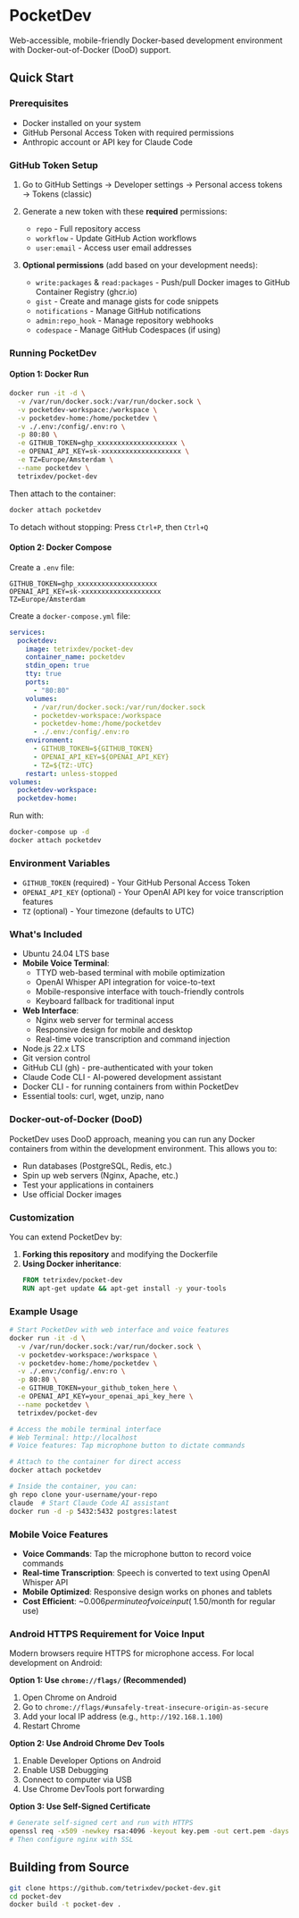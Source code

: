 # PocketDev

Web-accessible, mobile-friendly Docker-based development environment with Docker-out-of-Docker (DooD) support.

## Quick Start

### Prerequisites

- Docker installed on your system
- GitHub Personal Access Token with required permissions
- Anthropic account or API key for Claude Code

### GitHub Token Setup

1. Go to GitHub Settings → Developer settings → Personal access tokens → Tokens (classic)
2. Generate a new token with these **required** permissions:
   - `repo` - Full repository access
   - `workflow` - Update GitHub Action workflows
   - `user:email` - Access user email addresses

3. **Optional permissions** (add based on your development needs):
   - `write:packages` & `read:packages` - Push/pull Docker images to GitHub Container Registry (ghcr.io)
   - `gist` - Create and manage gists for code snippets
   - `notifications` - Manage GitHub notifications
   - `admin:repo_hook` - Manage repository webhooks
   - `codespace` - Manage GitHub Codespaces (if using)

### Running PocketDev

#### Option 1: Docker Run

```bash
docker run -it -d \
  -v /var/run/docker.sock:/var/run/docker.sock \
  -v pocketdev-workspace:/workspace \
  -v pocketdev-home:/home/pocketdev \
  -v ./.env:/config/.env:ro \
  -p 80:80 \
  -e GITHUB_TOKEN=ghp_xxxxxxxxxxxxxxxxxxxx \
  -e OPENAI_API_KEY=sk-xxxxxxxxxxxxxxxxxxxx \
  -e TZ=Europe/Amsterdam \
  --name pocketdev \
  tetrixdev/pocket-dev
```

Then attach to the container:
```bash
docker attach pocketdev
```

To detach without stopping: Press `Ctrl+P`, then `Ctrl+Q`

#### Option 2: Docker Compose

Create a `.env` file:
```env
GITHUB_TOKEN=ghp_xxxxxxxxxxxxxxxxxxxx
OPENAI_API_KEY=sk-xxxxxxxxxxxxxxxxxxxx
TZ=Europe/Amsterdam
```

Create a `docker-compose.yml` file:
```yaml
services:
  pocketdev:
    image: tetrixdev/pocket-dev
    container_name: pocketdev
    stdin_open: true
    tty: true
    ports:
      - "80:80"
    volumes:
      - /var/run/docker.sock:/var/run/docker.sock
      - pocketdev-workspace:/workspace
      - pocketdev-home:/home/pocketdev
      - ./.env:/config/.env:ro
    environment:
      - GITHUB_TOKEN=${GITHUB_TOKEN}
      - OPENAI_API_KEY=${OPENAI_API_KEY}
      - TZ=${TZ:-UTC}
    restart: unless-stopped
volumes:
  pocketdev-workspace:
  pocketdev-home:
```

Run with:
```bash
docker-compose up -d
docker attach pocketdev
```

### Environment Variables

- `GITHUB_TOKEN` (required) - Your GitHub Personal Access Token
- `OPENAI_API_KEY` (optional) - Your OpenAI API key for voice transcription features
- `TZ` (optional) - Your timezone (defaults to UTC)

### What's Included

- Ubuntu 24.04 LTS base
- **Mobile Voice Terminal**:
  - TTYD web-based terminal with mobile optimization
  - OpenAI Whisper API integration for voice-to-text
  - Mobile-responsive interface with touch-friendly controls
  - Keyboard fallback for traditional input
- **Web Interface**:
  - Nginx web server for terminal access
  - Responsive design for mobile and desktop
  - Real-time voice transcription and command injection
- Node.js 22.x LTS
- Git version control
- GitHub CLI (gh) - pre-authenticated with your token
- Claude Code CLI - AI-powered development assistant
- Docker CLI - for running containers from within PocketDev
- Essential tools: curl, wget, unzip, nano

### Docker-out-of-Docker (DooD)

PocketDev uses DooD approach, meaning you can run any Docker containers from within the development environment. This allows you to:

- Run databases (PostgreSQL, Redis, etc.)
- Spin up web servers (Nginx, Apache, etc.)
- Test your applications in containers
- Use official Docker images

### Customization

You can extend PocketDev by:

1. **Forking this repository** and modifying the Dockerfile
2. **Using Docker inheritance**:
   ```dockerfile
   FROM tetrixdev/pocket-dev
   RUN apt-get update && apt-get install -y your-tools
   ```

### Example Usage

```bash
# Start PocketDev with web interface and voice features
docker run -it -d \
  -v /var/run/docker.sock:/var/run/docker.sock \
  -v pocketdev-workspace:/workspace \
  -v pocketdev-home:/home/pocketdev \
  -v ./.env:/config/.env:ro \
  -p 80:80 \
  -e GITHUB_TOKEN=your_github_token_here \
  -e OPENAI_API_KEY=your_openai_api_key_here \
  --name pocketdev \
  tetrixdev/pocket-dev

# Access the mobile terminal interface
# Web Terminal: http://localhost
# Voice features: Tap microphone button to dictate commands

# Attach to the container for direct access
docker attach pocketdev

# Inside the container, you can:
gh repo clone your-username/your-repo
claude  # Start Claude Code AI assistant
docker run -d -p 5432:5432 postgres:latest
```

### Mobile Voice Features

- **Voice Commands**: Tap the microphone button to record voice commands
- **Real-time Transcription**: Speech is converted to text using OpenAI Whisper API
- **Mobile Optimized**: Responsive design works on phones and tablets
- **Cost Efficient**: ~$0.006 per minute of voice input (~$1.50/month for regular use)

### Android HTTPS Requirement for Voice Input

Modern browsers require HTTPS for microphone access. For local development on Android:

**Option 1: Use `chrome://flags/` (Recommended)**
1. Open Chrome on Android
2. Go to `chrome://flags/#unsafely-treat-insecure-origin-as-secure`
3. Add your local IP address (e.g., `http://192.168.1.100`)
4. Restart Chrome

**Option 2: Use Android Chrome Dev Tools**
1. Enable Developer Options on Android
2. Enable USB Debugging
3. Connect to computer via USB
4. Use Chrome DevTools port forwarding

**Option 3: Use Self-Signed Certificate**
```bash
# Generate self-signed cert and run with HTTPS
openssl req -x509 -newkey rsa:4096 -keyout key.pem -out cert.pem -days 365 -nodes
# Then configure nginx with SSL
```

## Building from Source

```bash
git clone https://github.com/tetrixdev/pocket-dev.git
cd pocket-dev
docker build -t pocket-dev .
```